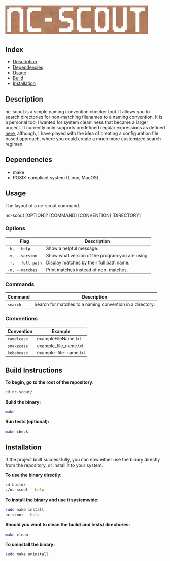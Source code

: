 # ![nc-scout](img/nc-scout.png)

## Index
* [Description](#description)
* [Dependencies](#dependencies)
* [Usage](#usage)
* [Build](#build-instructions)
* [Installation](#installation)

## Description
nc-scout is a simple naming convention checker tool. It allows you to search directories for non-matching filenames to a naming convention. It is a personal tool I wanted for system cleanliness that became a larger project. It currently only supports predefined regular expressions as defined [here](src/search.c), although, I have played with the idea of creating a configuration file based approach, where you could create a much more customized search regimen.

## Dependencies
* make
* POSIX-compliant system (Linux, MacOS)

## Usage
The layout of a nc-scout command.

nc-scout [OPTION]? [COMMAND] [CONVENTION] [DIRECTORY]

### Options
| Flag              | Description                                                |
|-------------------|------------------------------------------------------------|
| `-h, --help`      | Show a helpful message.                                    |
| `-v, --version`   | Show what version of the program you are using.            |
| `-f, --full-path` | Display matches by their full path name.                   |
| `-m, --matches`   | Print matches instead of non-matches.                      |

### Commands
|Command            | Description                                                |
|-------------------|------------------------------------------------------------| 
| `search`          | Search for matches to a naming convention in a directory.  |


### Conventions
| Convention        | Example                                                    |
|-------------------|------------------------------------------------------------|
| `camelcase`       | exampleFileName.txt                                        |
| `snakecase`       | example_file_name.txt                                      |
| `kebabcase`       | example-file-name.txt                                      |

## Build Instructions
**To begin, go to the root of the repository:**
```bash
cd nc-scout/
```

**Build the binary:**
```bash
make
``` 

**Run tests (optional):**
```bash
make check
```

## Installation
If the project built successfully, you can now either use the binary directly from the repository, or install it to your system.

**To use the binary directly:**
```bash
cd build/
./nc-scout --help
```

**To install the binary and use it systemwide:**
```bash
sudo make install
nc-scout --help
```

**Should you want to clean the build/ and tests/ directories:**
```bash
make clean
```

**To uninstall the binary:**
```bash
sudo make uninstall
```
